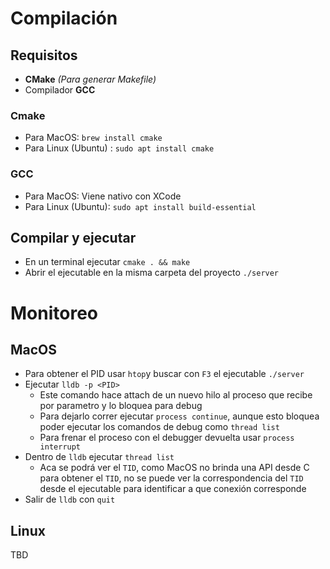 # Compilación
## Requisitos
- **CMake** *(Para generar Makefile)*
- Compilador **GCC** 
### Cmake
- Para MacOS: `brew install cmake`
- Para Linux (Ubuntu) : `sudo apt install cmake`
### GCC
- Para MacOS: Viene nativo con XCode
- Para Linux (Ubuntu): `sudo apt install build-essential`
## Compilar y ejecutar
- En un terminal ejecutar `cmake . && make`
- Abrir el ejecutable en la misma carpeta del proyecto `./server`

# Monitoreo
## MacOS
- Para obtener el PID usar `htop`y buscar con `F3` el ejecutable `./server`
- Ejecutar `lldb -p <PID>`
  - Este comando hace attach de un nuevo hilo al proceso que recibe por parametro y lo bloquea para debug
  - Para dejarlo correr ejecutar `process continue`, aunque esto bloquea poder ejecutar los comandos de debug como `thread list`
  - Para frenar el proceso con el debugger devuelta usar `process interrupt`
- Dentro de `lldb` ejecutar `thread list`
  - Aca se podrá ver el `TID`, como MacOS no brinda una API desde C para obtener el `TID`, no se puede ver la correspondencia del `TID` desde el ejecutable para identificar a que conexión corresponde
- Salir de `lldb` con `quit`

## Linux
TBD